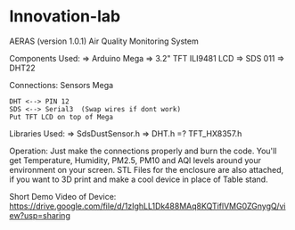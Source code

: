 # Innovation-lab

AERAS  (version 1.0.1)
Air Quality Monitoring System


Components Used:
=> Arduino Mega
=> 3.2" TFT ILI9481 LCD
=> SDS 011
=> DHT22

Connections:
	Sensors      Mega

	DHT <--> PIN 12
	SDS <--> Serial3  (Swap wires if dont work)
	Put TFT LCD on top of Mega

Libraries Used:
	=> SdsDustSensor.h
	=> DHT.h
	=? TFT_HX8357.h

Operation:
	Just make the connections properly and burn the code. You'll get Temperature, Humidity, PM2.5, PM10 and AQI levels around your environment on your screen.
	STL Files for the enclosure are also attached, if you want to 3D print and make a cool device in place of Table stand.

Short Demo Video of Device:
https://drive.google.com/file/d/1zIghLL1Dk488MAq8KQTiflVMG0ZGnygQ/view?usp=sharing

